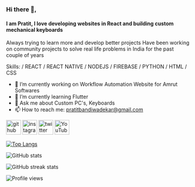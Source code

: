 ### Hi there 👋,  
#### I am Pratit, I love developing websites in React  and building custom mechanical keyboards
Always trying to learn more and develop better projects
Have been working on community projects to solve real life problems in India for the past couple of years

Skills:  / REACT / REACT NATIVE / NODEJS / FIREBASE / PYTHON / HTML / CSS

- 🔭 I’m currently working on Workflow Automation Website for Amrut Softwares 
- 🌱 I’m currently learning Flutter 
- 💬 Ask me about Custom PC's, Keyboards 
- 📫 How to reach me: pratitbandiwadekar@gmail.com 


[<img src='https://cdn.jsdelivr.net/npm/simple-icons@3.0.1/icons/github.svg' alt='github' height='40'>](https://github.com/Pratit23)  [<img src='https://cdn.jsdelivr.net/npm/simple-icons@3.0.1/icons/instagram.svg' alt='instagram' height='40'>](https://www.instagram.com/https://www.instagram.com/pratit2323//)  [<img src='https://cdn.jsdelivr.net/npm/simple-icons@3.0.1/icons/twitter.svg' alt='twitter' height='40'>](https://twitter.com/https://twitter.com/pratit2323)  [<img src='https://cdn.jsdelivr.net/npm/simple-icons@3.0.1/icons/youtube.svg' alt='YouTube' height='40'>](https://www.youtube.com/channel/https://www.youtube.com/channel/UC9RRQJgEiGi_m8jMB-Zsuqw)  

[![Top Langs](https://github-readme-stats.vercel.app/api/top-langs/?username=Pratit23)](https://github.com/anuraghazra/github-readme-stats)

![GitHub stats](https://github-readme-stats.vercel.app/api?username=Pratit23&show_icons=true)  

![GitHub streak stats](https://github-readme-streak-stats.herokuapp.com/?user=Pratit23)  

![Profile views](https://gpvc.arturio.dev/Pratit23)  

